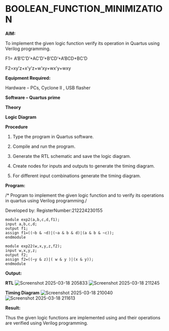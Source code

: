 # BOOLEAN_FUNCTION_MINIMIZATION

**AIM:**

To implement the given logic function verify its operation in Quartus using Verilog programming.

F1= A’B’C’D’+AC’D’+B’CD’+A’BCD+BC’D 

F2=xy’z+x’y’z+w’xy+wx’y+wxy

**Equipment Required:**

Hardware – PCs, Cyclone II , USB flasher

**Software – Quartus prime**

**Theory**

**Logic Diagram**

**Procedure**

1.	Type the program in Quartus software.

2.	Compile and run the program.

3.	Generate the RTL schematic and save the logic diagram.

4.	Create nodes for inputs and outputs to generate the timing diagram.

5.	For different input combinations generate the timing diagram.


**Program:**

/* Program to implement the given logic function and to verify its operations in quartus using Verilog programming./


Developed by:
RegisterNumber:212224230155
```
module exp2(a,b,c,d,f1);
input a,b,c,d;
output f1;
assign f1=((~b & ~d)|(~a & b & d)|(a & b & ~c));
endmodule

module exp22(w,x,y,z,f2);
input w,x,y,z;
output f2;
assign f2=((~y & z)|( w & y )|(x & y));
endmodule
```
**Output:**

**RTL**
![Screenshot 2025-03-18 205833](https://github.com/user-attachments/assets/9a351987-210d-483a-89a6-22d283e8eb68)
![Screenshot 2025-03-18 211245](https://github.com/user-attachments/assets/51e89129-d92e-4037-a80e-57af3d512a09)


**Timing Diagram**
![Screenshot 2025-03-18 210040](https://github.com/user-attachments/assets/80c85123-284c-44ee-8561-a50df9cbf2a8)
![Screenshot 2025-03-18 211613](https://github.com/user-attachments/assets/1ef0b161-5b87-48b7-b2cb-b8101a26209e)

**Result:**

Thus the given logic functions are implemented using and their operations are verified using Verilog programming.

